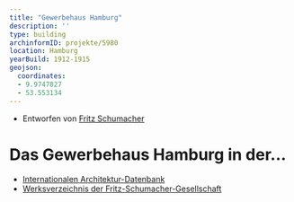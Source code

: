 ```yaml
---
title: "Gewerbehaus Hamburg"
description: ''
type: building
archinformID: projekte/5980
location: Hamburg
yearBuild: 1912-1915
geojson:
  coordinates:
  - 9.9747827
  - 53.553134
---
```


* Entworfen von [Fritz Schumacher](/tags/Fritz-Schumacher)

# Das Gewerbehaus Hamburg in der...
* [Internationalen Architektur-Datenbank](https://deu.archinform.net/projekte/5980.htm)
* [Werksverzeichnis der Fritz-Schumacher-Gesellschaft](https://fritzschumacher.de/gesellschaft/werkkatalog/145-gewerbehaus-hamburg/)
